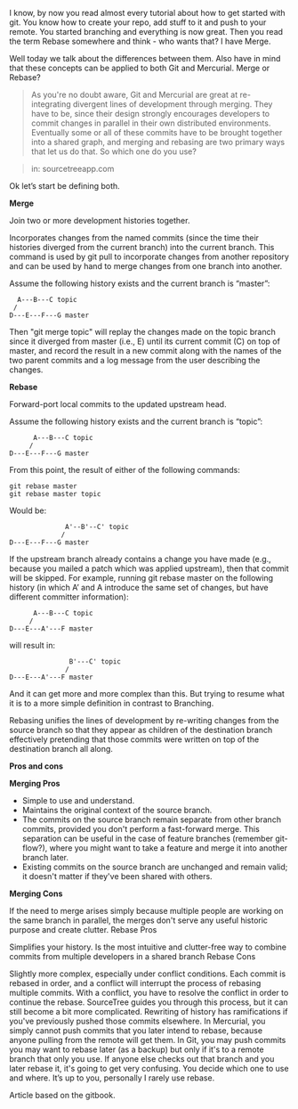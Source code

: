 I know, by now you read almost every tutorial about how to get started with git. You know how to create your repo, add stuff to it and push to your remote. You started branching and everything is now great. Then you read the term Rebase somewhere and think - who wants that? I have Merge.

Well today we talk about the differences between them. Also have in mind that these concepts can be applied to both Git and Mercurial.
Merge or Rebase?
<!--more-->

> As you're no doubt aware, Git and Mercurial are great at re-integrating divergent lines of development through merging. They have to be, since their design strongly encourages developers to commit changes in parallel in their own distributed environments. Eventually some or all of these commits have to be brought together into a shared graph, and merging and rebasing are two primary ways that let us do that. So which one do you use?

> in: sourcetreeapp.com

Ok let’s start be defining both.

**Merge**

Join two or more development histories together.

Incorporates changes from the named commits (since the time their histories diverged from the current branch) into the current branch. This command is used by git pull to incorporate changes from another repository and can be used by hand to merge changes from one branch into another.

Assume the following history exists and the current branch is “master”:

	  A---B---C topic
	 /
    D---E---F---G master

Then "git merge topic" will replay the changes made on the topic branch since it diverged from master (i.e., E) until its current commit (C) on top of master, and record the result in a new commit along with the names of the two parent commits and a log message from the user describing the changes.

**Rebase**

Forward-port local commits to the updated upstream head.

Assume the following history exists and the current branch is “topic”:

          A---B---C topic
         /
    D---E---F---G master

From this point, the result of either of the following commands:

    git rebase master
    git rebase master topic

Would be:

                  A'--B'--C' topic
                 /
    D---E---F---G master

If the upstream branch already contains a change you have made (e.g., because you mailed a patch which was applied upstream), then that commit will be skipped. For example, running git rebase master on the following history (in which A’ and A introduce the same set of changes, but have different committer information):

          A---B---C topic
         /
    D---E---A'---F master

will result in:

                   B'---C' topic
                  /
    D---E---A'---F master

And it can get more and more complex than this. But trying to resume what it is to a more simple definition in contrast to Branching.

Rebasing unifies the lines of development by re-writing changes from the source branch so that they appear as children of the destination branch effectively pretending that those commits were written on top of the destination branch all along.

**Pros and cons**

**Merging Pros**

* Simple to use and understand.
* Maintains the original context of the source branch.
* The commits on the source branch remain separate from other branch commits, provided you don't perform a fast-forward merge. This separation can be useful in the case of feature branches (remember git-flow?), where you might want to take a feature and merge it into another branch later.
* Existing commits on the source branch are unchanged and remain valid; it doesn't matter if they've been shared with others.

**Merging Cons**

If the need to merge arises simply because multiple people are working on the same branch in parallel, the merges don't serve any useful historic purpose and create clutter.
Rebase Pros

Simplifies your history.
Is the most intuitive and clutter-free way to combine commits from multiple developers in a shared branch
Rebase Cons

Slightly more complex, especially under conflict conditions. Each commit is rebased in order, and a conflict will interrupt the process of rebasing multiple commits. With a conflict, you have to resolve the conflict in order to continue the rebase. SourceTree guides you through this process, but it can still become a bit more complicated.
Rewriting of history has ramifications if you've previously pushed those commits elsewhere. In Mercurial, you simply cannot push commits that you later intend to rebase, because anyone pulling from the remote will get them. In Git, you may push commits you may want to rebase later (as a backup) but only if it's to a remote branch that only you use. If anyone else checks out that branch and you later rebase it, it's going to get very confusing.
You decide which one to use and where. It’s up to you, personally I rarely use rebase.

Article based on the gitbook.